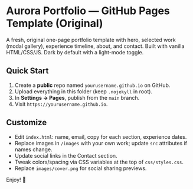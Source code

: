 # Aurora Portfolio — GitHub Pages Template (Original)

A fresh, original one-page portfolio template with hero, selected work (modal gallery), experience timeline, about, and contact. Built with vanilla HTML/CSS/JS. Dark by default with a light-mode toggle.

## Quick Start
1. Create a **public** repo named `yourusername.github.io` on GitHub.
2. Upload everything in this folder (keep `.nojekyll` in root).
3. In **Settings → Pages**, publish from the `main` branch.
4. Visit `https://yourusername.github.io`.

## Customize
- Edit `index.html`: name, email, copy for each section, experience dates.
- Replace images in `/images` with your own work; update `src` attributes if names change.
- Update social links in the Contact section.
- Tweak colors/spacing via CSS variables at the top of `css/styles.css`.
- Replace `images/cover.png` for social sharing previews.

Enjoy! 🚀
